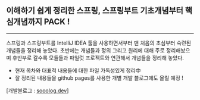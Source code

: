 ## 이해하기 쉽게 정리한 스프링, 스프링부트 기초개념부터 핵심개념까지 PACK !
* * *
스프링과 스프링부트를 IntelliJ IDEA 툴을 사용하면서부터 맨 처음의 초심부터 숙련된 개념들을
정리해 놓았다. 초반에는 개념들과 정의 그리고 원리에 대해 주로 정리해놨으며 후반부로 갈수록 모듈들과 파일럿
프로젝트와 연관해서 개념들을 정리해 놓았다.   
     
* 현재 목차와 대표적 내용들에 대한 파일 가독성있게 정리中
* 잘 정리된 내용들을 github pages를 사용한 개별 개발 블로그에도 올릴 예정 !  
   
[개발블로그 : [sooolog.dev](https://sooolog.dev)]   